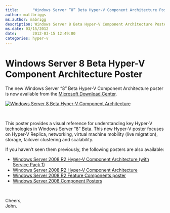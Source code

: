 ```yaml
---
title:      "Windows Server “8” Beta Hyper-V Component Architecture Poster"
author: mattbriggs
ms.author: mabrigg
description: Windows Server 8 Beta Hyper-V Component Architecture Poster
ms.date: 03/15/2012
date:       2012-03-15 12:49:00
categories: hyper-v
---
```

# Windows Server 8 Beta Hyper-V Component Architecture Poster

The new Windows Server “8” Beta Hyper-V Component Architecture poster is now available from the [Microsoft Download Center](https://www.microsoft.com/download/en/details.aspx?id=29189).

[![Windows Server 8 Beta Hyper-V Component Architecture](https://msdnshared.blob.core.windows.net/media/TNBlogsFS/prod.evol.blogs.technet.com/CommunityServer.Blogs.Components.WeblogFiles/00/00/00/50/45/metablogapi/2211.Windows-Server-8-Beta-Hyper-V-Component-Architecture_0FEF9E6A.jpg)](https://www.microsoft.com/download/en/details.aspx?id=29189)

 

This poster provides a visual reference for understanding key Hyper-V technologies in Windows Server “8” Beta. This new Hyper-V poster focuses on Hyper-V Replica, networking, virtual machine mobility (live migration), storage, failover clustering and scalability.

If you haven’t seen them previously, the following posters are also available:

  * [Windows Server 2008 R2 Hyper-V Component Architecture (with Service Pack 1)](https://www.microsoft.com/download/en/details.aspx?id=2688)
  * [Windows Server 2008 R2 Hyper-V Component Architecture](https://www.microsoft.com/download/en/details.aspx?displaylang=en&id=3501)
  * [Windows Server 2008 R2 Feature Components poster](https://www.microsoft.com/download/en/details.aspx?displaylang=en&id=7002)
  * [Windows Server 2008 Component Posters](https://www.microsoft.com/download/en/details.aspx?displaylang=en&id=17881)



 

Cheers,   
John.
